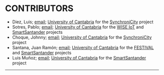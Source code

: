 # CONTRIBUTORS

- Diez, Luis; [email](mailto:ldiez@tlmat.unican.es); [University of Cantabria](https://web.unican.es/) for the [SynchroniCity](https://synchronicity-iot.eu/) project
- Sotres, Pablo; [email](mailto:psotres@tlmat.unican.es); [University of Cantabria](https://web.unican.es/) for the [WISE IoT](http://wise-iot.eu/en/home/) and [SmartSantander](http://www.smartsantander.eu/) projects
- Choque, Johnny; [email](mailto:jchoque@tlmat.unican.es); [University of Cantabria](https://web.unican.es/) for the [SynchroniCity](https://synchronicity-iot.eu/) project
- Santana, Juan Ramón; [email](mailto:jrsantana@tlmat.unican.es); [University of Cantabria](https://web.unican.es/) for the [FESTIVAL](http://www.festival-project.eu/) and [SmartSantander](http://www.smartsantander.eu/) projects
- Luis Muñoz; [email](mailto:luis@tlmat.unican.es); [University of Cantabria](https://web.unican.es/) for the [SmartSantander](http://www.smartsantander.eu/) project
____